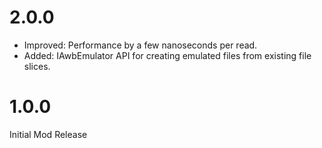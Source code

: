 # 2.0.0

- Improved: Performance by a few nanoseconds per read.  
- Added: IAwbEmulator API for creating emulated files from existing file slices.  

# 1.0.0

Initial Mod Release